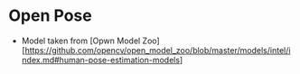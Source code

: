 # Open Pose

- Model taken from [Opwn Model Zoo][https://github.com/opencv/open_model_zoo/blob/master/models/intel/index.md#human-pose-estimation-models]
